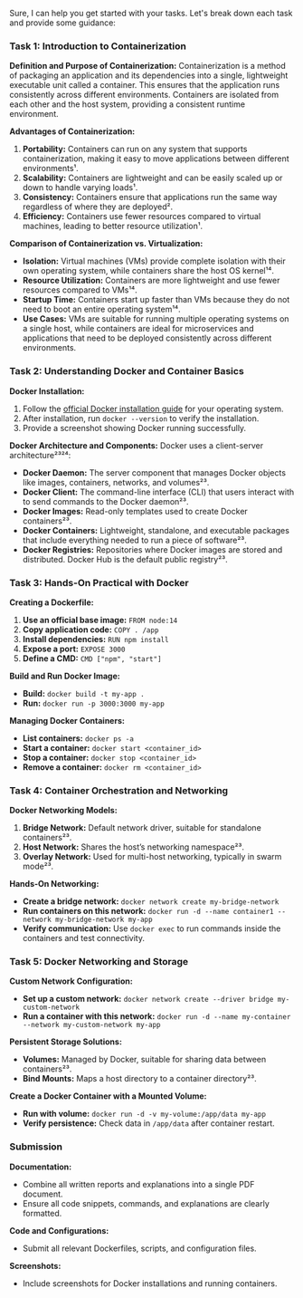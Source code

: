 Sure, I can help you get started with your tasks. Let's break down each task and provide some guidance:

### Task 1: Introduction to Containerization

**Definition and Purpose of Containerization:**
Containerization is a method of packaging an application and its dependencies into a single, lightweight executable unit called a container. This ensures that the application runs consistently across different environments. Containers are isolated from each other and the host system, providing a consistent runtime environment.

**Advantages of Containerization:**
1. **Portability:** Containers can run on any system that supports containerization, making it easy to move applications between different environments¹.
2. **Scalability:** Containers are lightweight and can be easily scaled up or down to handle varying loads¹.
3. **Consistency:** Containers ensure that applications run the same way regardless of where they are deployed².
4. **Efficiency:** Containers use fewer resources compared to virtual machines, leading to better resource utilization¹.

**Comparison of Containerization vs. Virtualization:**
- **Isolation:** Virtual machines (VMs) provide complete isolation with their own operating system, while containers share the host OS kernel¹⁴.
- **Resource Utilization:** Containers are more lightweight and use fewer resources compared to VMs¹⁴.
- **Startup Time:** Containers start up faster than VMs because they do not need to boot an entire operating system¹⁴.
- **Use Cases:** VMs are suitable for running multiple operating systems on a single host, while containers are ideal for microservices and applications that need to be deployed consistently across different environments.

### Task 2: Understanding Docker and Container Basics

**Docker Installation:**
1. Follow the [official Docker installation guide](https://docs.docker.com/get-docker/) for your operating system.
2. After installation, run `docker --version` to verify the installation.
3. Provide a screenshot showing Docker running successfully.

**Docker Architecture and Components:**
Docker uses a client-server architecture²³²⁴:
- **Docker Daemon:** The server component that manages Docker objects like images, containers, networks, and volumes²³.
- **Docker Client:** The command-line interface (CLI) that users interact with to send commands to the Docker daemon²³.
- **Docker Images:** Read-only templates used to create Docker containers²³.
- **Docker Containers:** Lightweight, standalone, and executable packages that include everything needed to run a piece of software²³.
- **Docker Registries:** Repositories where Docker images are stored and distributed. Docker Hub is the default public registry²³.

### Task 3: Hands-On Practical with Docker

**Creating a Dockerfile:**
1. **Use an official base image:** `FROM node:14`
2. **Copy application code:** `COPY . /app`
3. **Install dependencies:** `RUN npm install`
4. **Expose a port:** `EXPOSE 3000`
5. **Define a CMD:** `CMD ["npm", "start"]`

**Build and Run Docker Image:**
- **Build:** `docker build -t my-app .`
- **Run:** `docker run -p 3000:3000 my-app`

**Managing Docker Containers:**
- **List containers:** `docker ps -a`
- **Start a container:** `docker start <container_id>`
- **Stop a container:** `docker stop <container_id>`
- **Remove a container:** `docker rm <container_id>`

### Task 4: Container Orchestration and Networking

**Docker Networking Models:**
1. **Bridge Network:** Default network driver, suitable for standalone containers²³.
2. **Host Network:** Shares the host’s networking namespace²³.
3. **Overlay Network:** Used for multi-host networking, typically in swarm mode²³.

**Hands-On Networking:**
- **Create a bridge network:** `docker network create my-bridge-network`
- **Run containers on this network:** `docker run -d --name container1 --network my-bridge-network my-app`
- **Verify communication:** Use `docker exec` to run commands inside the containers and test connectivity.

### Task 5: Docker Networking and Storage

**Custom Network Configuration:**
- **Set up a custom network:** `docker network create --driver bridge my-custom-network`
- **Run a container with this network:** `docker run -d --name my-container --network my-custom-network my-app`

**Persistent Storage Solutions:**
- **Volumes:** Managed by Docker, suitable for sharing data between containers²³.
- **Bind Mounts:** Maps a host directory to a container directory²³.

**Create a Docker Container with a Mounted Volume:**
- **Run with volume:** `docker run -d -v my-volume:/app/data my-app`
- **Verify persistence:** Check data in `/app/data` after container restart.

### Submission

**Documentation:**
- Combine all written reports and explanations into a single PDF document.
- Ensure all code snippets, commands, and explanations are clearly formatted.

**Code and Configurations:**
- Submit all relevant Dockerfiles, scripts, and configuration files.

**Screenshots:**
- Include screenshots for Docker installations and running containers.

